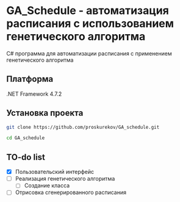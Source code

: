 # GA_Schedule - автоматизация расписания с использованием генетического алгоритма
C# программа для автоматизации расписания с применением генетического алгоритма
## Платформа  
.NET Framework 4.7.2 
## Установка проекта
```sh
git clone https://github.com/proskurekov/GA_schedule.git
```
```sh
cd GA_schedule
```

## TO-do list
- [x] Пользовательский интерфейс
- [ ] Реализация генетического алгоритма
  - [ ] Создание класса
- [ ] Отрисовка сгенерированного расписания 